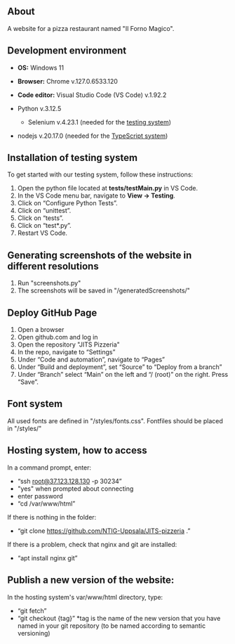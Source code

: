## About
A website for a pizza restaurant named "Il Forno Magico".

## Development environment
* **OS:** Windows 11
* **Browser:** Chrome v.127.0.6533.120
* **Code editor:** Visual Studio Code (VS Code) v.1.92.2
* Python v.3.12.5

    * Selenium v.4.23.1 (needed for the [testing system](#installation-of-testing-system))

* nodejs v.20.17.0 (needed for the [TypeScript system](#installation-of-typescript-system))


## Installation of testing system
To get started with our testing system, follow these instructions:

1. Open the python file located at **tests/testMain.py** in VS Code. 
2. In the VS Code menu bar, navigate to **View -> Testing**.
3. Click on “Configure Python Tests”.
4. Click on “unittest”.
5. Click on “tests”.
6. Click on “test*.py”.
7. Restart VS Code.

## Generating screenshots of the website in different resolutions

1. Run "screenshots.py"
2. The screenshots will be saved in "/generatedScreenshots/"

## Deploy GitHub Page

1. Open a browser
2. Open github.com and log in
3. Open the repository "JITS Pizzeria"
4. In the repo, navigate to “Settings”
5. Under “Code and automation”, navigate to “Pages”
6. Under “Build and deployment”, set “Source” to “Deploy from a branch”
7. Under “Branch” select “Main” on the left and “/ (root)” on the right. Press “Save”.

## Font system

All used fonts are defined in "/styles/fonts.css". Fontfiles should be placed in "/styles/"

## Hosting system, how to access

In a command prompt, enter:
* “ssh root@37.123.128.130 -p 30234”
* "yes" when prompted about connecting
* enter password
* “cd /var/www/html”

If there is nothing in the folder:
* “git clone https://github.com/NTIG-Uppsala/JITS-pizzeria .”

If there is a problem, check that nginx and git are installed:
* “apt install nginx git”

## Publish a new version of the website:

In the hosting system's var/www/html directory, type:
* “git fetch”
* “git checkout {tag}” *tag is the name of the new version that you have named in your git repository (to be named according to semantic versioning)
